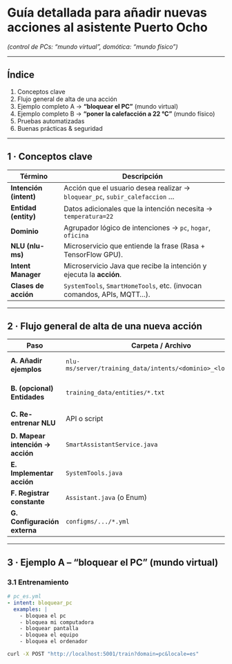 # Guía detallada para **añadir nuevas acciones** al asistente Puerto Ocho  
*(control de PCs: “mundo virtual”, domótica: “mundo físico”)*

---

## Índice
1. Conceptos clave  
2. Flujo general de alta de una acción  
3. Ejemplo completo A → **“bloquear el PC”** (mundo virtual)  
4. Ejemplo completo B → **“poner la calefacción a 22 °C”** (mundo físico)  
5. Pruebas automatizadas  
6. Buenas prácticas & seguridad  

---

## 1 · Conceptos clave
| Término | Descripción |
|---------|-------------|
| **Intención (intent)** | Acción que el usuario desea realizar → `bloquear_pc`, `subir_calefaccion` … |
| **Entidad (entity)**   | Datos adicionales que la intención necesita → `temperatura=22` |
| **Dominio**           | Agrupador lógico de intenciones → `pc`, `hogar`, `oficina` |
| **NLU (nlu-ms)**      | Microservicio que entiende la frase (Rasa + TensorFlow GPU). |
| **Intent Manager**    | Microservicio Java que recibe la intención y ejecuta la **acción**. |
| **Clases de acción**  | `SystemTools`, `SmartHomeTools`, etc. (invocan comandos, APIs, MQTT…). |

---

## 2 · Flujo general de alta de una nueva acción

| Paso | Carpeta / Archivo | Descripción |
|------|-------------------|-------------|
| **A. Añadir ejemplos** | `nlu-ms/server/training_data/intents/<dominio>_<locale>.yml` | Crea bloque:<br>`- intent: bloquear_pc`<br>&nbsp;&nbsp;`examples: |`<br>&nbsp;&nbsp;`  - bloquea el pc`<br>&nbsp;&nbsp;`  - bloquea mi computadora` … |
| **B. (opcional) Entidades** | `training_data/entities/*.txt` | Añade listas o sinónimos si tu acción necesita datos específicos. |
| **C. Re-entrenar NLU** | API o script | `curl -X POST "http://localhost:5001/train?domain=pc&locale=es"` |
| **D. Mapear intención → acción** | `SmartAssistantService.java` | Añade `case BLOQUEAR_PC -> { ... }` que invoque `SystemTools.lockComputer()`. |
| **E. Implementar acción** | `SystemTools.java` | Código para ejecutar comando / llamar API. |
| **F. Registrar constante** | `Assistant.java` (o Enum) | `public static final String BLOQUEAR_PC = "bloquear_pc";` |
| **G. Configuración externa** | `configms/.../*.yml` | Tokens, IPs, topics, etc. |

---

## 3 · Ejemplo A – “bloquear el PC” (mundo virtual)

### 3.1 Entrenamiento
```yaml
# pc_es.yml
- intent: bloquear_pc
  examples: |
    - bloquea el pc
    - bloquea mi computadora
    - bloquear pantalla
    - bloquea el equipo
    - bloquea el ordenador
```
```bash
curl -X POST "http://localhost:5001/train?domain=pc&locale=es"